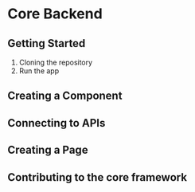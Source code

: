 # Core Backend

## Getting Started

1. Cloning the repository
2. Run the app

## Creating a Component

## Connecting to APIs

## Creating a Page

## Contributing to the core framework
